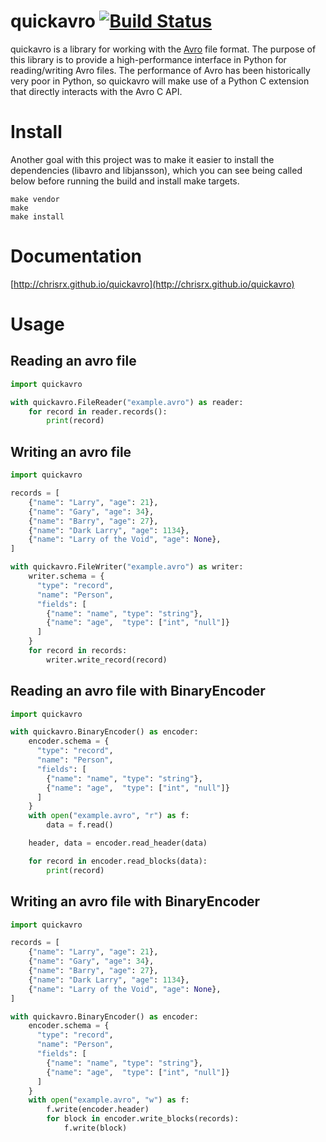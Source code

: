 # quickavro [![Build Status](https://travis-ci.org/ChrisRx/quickavro.svg?branch=master)](https://travis-ci.org/ChrisRx/quickavro)

quickavro is a library for working with the [Avro](https://avro.apache.org) file format. The purpose of this library is to provide a high-performance interface in Python for reading/writing Avro files.  The performance of Avro has been historically very poor in Python, so quickavro will make use of a Python C extension that directly interacts with the Avro C API.

# Install

Another goal with this project was to make it easier to install the dependencies (libavro and libjansson), which you can see being called below before running the build and install make targets.

```Shell
make vendor
make
make install
```

# Documentation

[http://chrisrx.github.io/quickavro](http://chrisrx.github.io/quickavro)

# Usage

## Reading an avro file

```Python
import quickavro

with quickavro.FileReader("example.avro") as reader:
    for record in reader.records():
        print(record)
```

## Writing an avro file

```Python
import quickavro

records = [
    {"name": "Larry", "age": 21},
    {"name": "Gary", "age": 34},
    {"name": "Barry", "age": 27},
    {"name": "Dark Larry", "age": 1134},
    {"name": "Larry of the Void", "age": None},
]

with quickavro.FileWriter("example.avro") as writer:
    writer.schema = {
      "type": "record",
      "name": "Person",
      "fields": [
        {"name": "name", "type": "string"},
        {"name": "age",  "type": ["int", "null"]}
      ]
    }
    for record in records:
        writer.write_record(record)
```

## Reading an avro file with BinaryEncoder

```Python
import quickavro

with quickavro.BinaryEncoder() as encoder:
    encoder.schema = {
      "type": "record",
      "name": "Person",
      "fields": [
        {"name": "name", "type": "string"},
        {"name": "age",  "type": ["int", "null"]}
      ]
    }
    with open("example.avro", "r") as f:
        data = f.read()

    header, data = encoder.read_header(data)

    for record in encoder.read_blocks(data):
        print(record)
```

## Writing an avro file with BinaryEncoder

```Python
import quickavro

records = [
    {"name": "Larry", "age": 21},
    {"name": "Gary", "age": 34},
    {"name": "Barry", "age": 27},
    {"name": "Dark Larry", "age": 1134},
    {"name": "Larry of the Void", "age": None},
]

with quickavro.BinaryEncoder() as encoder:
    encoder.schema = {
      "type": "record",
      "name": "Person",
      "fields": [
        {"name": "name", "type": "string"},
        {"name": "age",  "type": ["int", "null"]}
      ]
    }
    with open("example.avro", "w") as f:
        f.write(encoder.header)
        for block in encoder.write_blocks(records):
            f.write(block)
```
